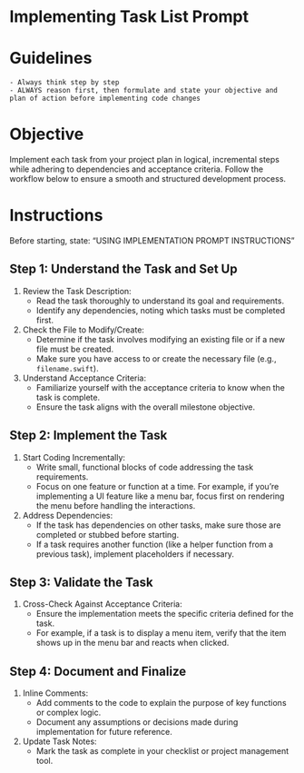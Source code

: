 # Implementing Task List Prompt

# Guidelines
    - Always think step by step
    - ALWAYS reason first, then formulate and state your objective and plan of action before implementing code changes

# Objective
Implement each task from your project plan in logical, incremental steps while adhering to dependencies and acceptance criteria. Follow the workflow below to ensure a smooth and structured development process.

# Instructions
Before starting, state: “USING IMPLEMENTATION PROMPT INSTRUCTIONS”

## Step 1: Understand the Task and Set Up
  1. Review the Task Description:
     - Read the task thoroughly to understand its goal and requirements.
     - Identify any dependencies, noting which tasks must be completed first.
  2. Check the File to Modify/Create:
     - Determine if the task involves modifying an existing file or if a new file must be created.
     - Make sure you have access to or create the necessary file (e.g., `filename.swift`).
  3. Understand Acceptance Criteria:
     - Familiarize yourself with the acceptance criteria to know when the task is complete.
     - Ensure the task aligns with the overall milestone objective.

## Step 2: Implement the Task
   1. Start Coding Incrementally:
      - Write small, functional blocks of code addressing the task requirements.
      - Focus on one feature or function at a time. For example, if you’re implementing a UI feature like a menu bar, focus first on rendering the menu before handling the interactions.
   2. Address Dependencies:
      - If the task has dependencies on other tasks, make sure those are completed or stubbed before starting.
      - If a task requires another function (like a helper function from a previous task), implement placeholders if necessary.

## Step 3: Validate the Task
   1. Cross-Check Against Acceptance Criteria:
      - Ensure the implementation meets the specific criteria defined for the task.
      - For example, if a task is to display a menu item, verify that the item shows up in the menu bar and reacts when clicked.

## Step 4: Document and Finalize
   1. Inline Comments:
      - Add comments to the code to explain the purpose of key functions or complex logic.
      - Document any assumptions or decisions made during implementation for future reference.
   2. Update Task Notes:
      - Mark the task as complete in your checklist or project management tool.
